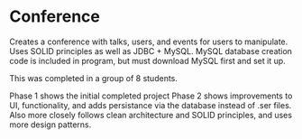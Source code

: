 # Conference
Creates a conference with talks, users, and events for users to manipulate. Uses SOLID principles as well as JDBC + MySQL.
MySQL database creation code is included in program, but must download MySQL first and set it up.

This was completed in a group of 8 students.

Phase 1 shows the initial completed project
Phase 2 shows improvements to UI, functionality, and adds persistance via the database instead of .ser files. Also more closely follows clean architecture and SOLID principles, and uses more design patterns.
